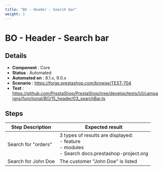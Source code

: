 ```yaml
---
title: "BO - Header - Search bar"
weight: 3
---
```


# BO - Header - Search bar
## Details
* **Component** : Core
* **Status** : Automated
* **Automated on** : 8.1.x, 9.0.x
* **Scenario** : https://forge.prestashop.com/browse/TEST-704
* **Test** : https://github.com/PrestaShop/PrestaShop/tree/develop/tests/UI/campaigns/functional/BO/15_header/03_searchBar.ts

## Steps
| Step Description | Expected result |
| ----- | ----- |
| Search for "orders" | 3 types of results are displayed:<br> - feature<br> - modules<br> - Search docs.prestashop-project.org |
| Search for John Doe | The customer "John Doe" is listed |
